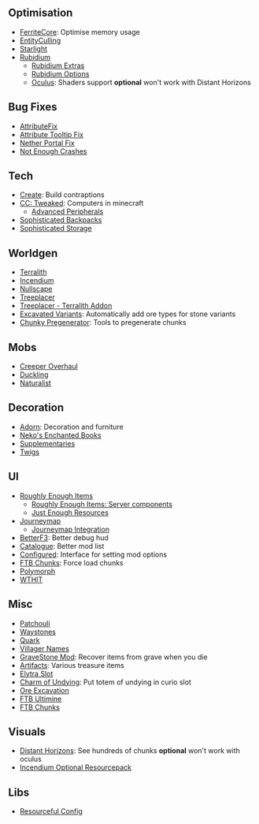 ## Optimisation

- [FerriteCore](https://modrinth.com/mod/ferrite-core): Optimise memory usage
- [EntityCulling](https://modrinth.com/mod/entityculling)
- [Starlight](https://modrinth.com/mod/starlight-forge)
- [Rubidium](https://modrinth.com/mod/rubidium)
  - [Rubidium Extras](https://modrinth.com/mod/rubidium-extra)
  - [Rubidium Options](https://modrinth.com/mod/textrues-rubidium-options)
  - [Oculus](https://modrinth.com/mod/oculus): Shaders support **optional** won't work with Distant Horizons

## Bug Fixes

- [AttributeFix](https://www.curseforge.com/minecraft/mc-mods/attributefix)
- [Attribute Tooltip Fix](https://modrinth.com/mod/attribute-tooltip-fix)
- [Nether Portal Fix](https://modrinth.com/mod/netherportalfix)
- [Not Enough Crashes](https://modrinth.com/mod/notenoughcrashes)

## Tech

- [Create](https://www.curseforge.com/minecraft/mc-mods/create): Build contraptions
- [CC: Tweaked](https://modrinth.com/mod/cc-tweaked): Computers in minecraft
  - [Advanced Peripherals](https://modrinth.com/mod/advancedperipherals)
- [Sophisticated Backpacks](https://www.curseforge.com/minecraft/mc-mods/sophisticated-backpacks)
- [Sophisticated Storage](https://www.curseforge.com/minecraft/mc-mods/sophisticated-storage)

## Worldgen

- [Terralith](https://modrinth.com/mod/terralith)
- [Incendium](https://modrinth.com/mod/incendium)
- [Nullscape](https://modrinth.com/mod/nullscape)
- [Treeplacer](https://modrinth.com/mod/treeplacer)
- [Treeplacer - Terralith Addon](https://modrinth.com/datapack/treeplacer-terralith-addon)
- [Excavated Variants](https://modrinth.com/mod/excavated_variants): Automatically add ore types for stone variants
- [Chunky Pregenerator](https://modrinth.com/mod/chunky): Tools to pregenerate
  chunks

## Mobs

- [Creeper Overhaul](https://modrinth.com/mod/creeper-overhaul)
- [Duckling](https://modrinth.com/mod/duckling)
- [Naturalist](https://modrinth.com/mod/naturalist)

## Decoration

- [Adorn](https://modrinth.com/mod/adorn): Decoration and furniture
- [Neko's Enchanted Books](https://modrinth.com/mod/nekos-enchanted-books)
- [Supplementaries](https://modrinth.com/mod/supplementaries)
- [Twigs](https://modrinth.com/mod/twigs)

## UI

- [Roughly Enough Items](https://modrinth.com/mod/rei)
    - [Roughly Enough Items: Server components](https://modrinth.com/mod/roughly-enough-items-server-component)
    - [Just Enough Resources](https://modrinth.com/mod/just-enough-resources-jer)
- [Journeymap](https://modrinth.com/mod/journeymap)
    - [Journeymap Integration](https://modrinth.com/mod/journeymap-integration)
- [BetterF3](https://modrinth.com/mod/betterf3): Better debug hud
- [Catalogue](https://www.curseforge.com/minecraft/mc-mods/catalogue): Better mod list
- [Configured](https://www.curseforge.com/minecraft/mc-mods/configured): Interface for setting mod options
- [FTB Chunks](https://www.curseforge.com/minecraft/mc-mods/ftb-chunks-forge): Force load chunks
- [Polymorph](https://modrinth.com/mod/polymorph)
- [WTHIT](https://modrinth.com/mod/wthit)

## Misc

- [Patchouli](https://www.curseforge.com/minecraft/mc-mods/patchouli)
- [Waystones](https://modrinth.com/mod/waystones)
- [Quark](https://modrinth.com/mod/quark)
- [Villager Names](https://modrinth.com/mod/villager-names-serilum)
- [GraveStone Mod](https://modrinth.com/mod/gravestone-mod): Recover items from grave when you die
- [Artifacts](https://modrinth.com/mod/artifacts): Various treasure items
- [Elytra Slot](https://modrinth.com/mod/elytra-slot)
- [Charm of Undying](https://modrinth.com/mod/charm-of-undying): Put totem of undying in curio slot
- [Ore Excavation](https://www.curseforge.com/minecraft/mc-mods/ore-excavation)
- [FTB Ultimine](https://www.curseforge.com/minecraft/mc-mods/ftb-ultimine-forge)
- [FTB Chunks](https://www.curseforge.com/minecraft/mc-mods/ftb-chunks-forge)

## Visuals

- [Distant Horizons](https://modrinth.com/mod/distanthorizons): See hundreds of
  chunks **optional** won't work with oculus
- [Incendium Optional Resourcepack](https://modrinth.com/resourcepack/incendium-optional-resourcepack)

## Libs

- [Resourceful Config](https://modrinth.com/mod/resourceful-config)
